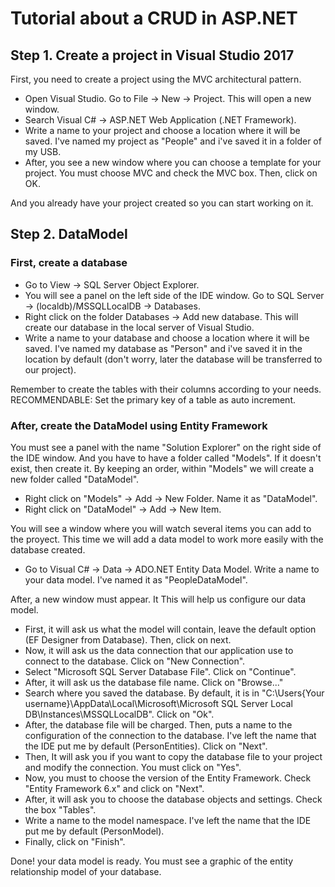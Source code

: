 # Tutorial about a CRUD in ASP.NET

## Step 1. Create a project in Visual Studio 2017

First, you need to create a project using the MVC architectural pattern.

* Open Visual Studio. Go to File -> New -> Project. This will open a new window.
* Search Visual C# -> ASP.NET Web Application (.NET Framework).
* Write a name to your project and choose a location where it will be saved. I've named my project as "People" and i've saved it in a folder of my USB.
* After, you see a new window where you can choose a template for your project. You must choose MVC and check the MVC box. Then, click on OK.

And you already have your project created so you can start working on it.

## Step 2. DataModel

### First, create a database

* Go to View -> SQL Server Object Explorer.
* You will see a panel on the left side of the IDE window. Go to SQL Server -> (localdb)/MSSQLLocalDB -> Databases.
* Right click on the folder Databases -> Add new database. This will create our database in the local server of Visual Studio.
* Write a name to your database and choose a location where it will be saved. I've named my database as "Person" and i've saved it in the location by default (don't worry, later the database will be transferred to our project).

Remember to create the tables with their columns according to your needs.
RECOMMENDABLE: Set the primary key of a table as auto increment.

### After, create the DataModel using Entity Framework

You must see a panel with the name "Solution Explorer" on the right side of the IDE window. And you have to have a folder called "Models". If it doesn't exist, then create it.
By keeping an order, within "Models" we will create a new folder called "DataModel".

* Right click on "Models" -> Add -> New Folder. Name it as "DataModel".
* Right click on "DataModel" -> Add -> New Item.

You will see a window where you will watch several items you can add to the proyect. This time we will add a data model to work more easily with the database created.

* Go to Visual C# -> Data -> ADO.NET Entity Data Model. Write a name to your data model. I've named it as "PeopleDataModel".

After, a new window must appear. It This will help us configure our data model.

* First, it will ask us what the model will contain, leave the default option (EF Designer from Database). Then, click on next.
* Now, it will ask us the data connection that our application use to connect to the database. Click on "New Connection".
* Select "Microsoft SQL Server Database File". Click on "Continue".
* After, it will ask us the database file name. Click on "Browse..."
* Search where you saved the database. By default, it is in "C:\Users\{Your username}\AppData\Local\Microsoft\Microsoft SQL Server Local DB\Instances\MSSQLLocalDB". Click on "Ok".
* After, the database file will be charged. Then, puts a name to the configuration of the connection to the database. I've left the name that the IDE put me by default (PersonEntities). Click on "Next".
* Then, It will ask you if you want to copy the database file to your project and modify the connection. You must click on "Yes".
* Now, you must to choose the version of the Entity Framework. Check "Entity Framework 6.x" and click on "Next".
* After, it will ask you to choose the database objects and settings. Check the box "Tables".
* Write a name to the model namespace. I've left the name that the IDE put me by default (PersonModel).
* Finally, click on "Finish".

Done! your data model is ready. You must see a graphic of the entity relationship model of your database.
